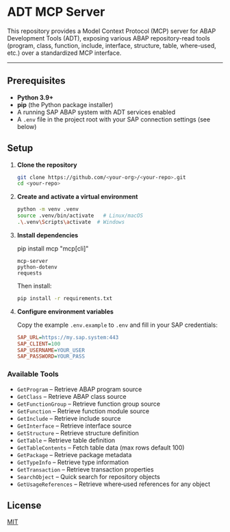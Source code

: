 # ADT MCP Server

This repository provides a Model Context Protocol (MCP) server for ABAP Development Tools (ADT), exposing various ABAP repository-read tools (program, class, function, include, interface, structure, table, where-used, etc.) over a standardized MCP interface.

---

## Prerequisites

* **Python 3.9+**
* **pip** (the Python package installer)
* A running SAP ABAP system with ADT services enabled
* A `.env` file in the project root with your SAP connection settings (see below)

## Setup

1. **Clone the repository**

   ```bash
   git clone https://github.com/<your-org>/<your-repo>.git
   cd <your-repo>
   ```

2. **Create and activate a virtual environment**

   ```bash
   python -m venv .venv
   source .venv/bin/activate   # Linux/macOS
   .\.venv\Scripts\activate  # Windows
   ```

3. **Install dependencies**

   pip install mcp "mcp[cli]"

   ```text
   mcp-server
   python-dotenv
   requests
   ```

   Then install:

   ```bash
   pip install -r requirements.txt
   ```

4. **Configure environment variables**

   Copy the example `.env.example` to `.env` and fill in your SAP credentials:

   ```ini
   SAP_URL=https://my.sap.system:443
   SAP_CLIENT=100
   SAP_USERNAME=YOUR_USER
   SAP_PASSWORD=YOUR_PASS
   ```

### Available Tools

* `GetProgram` – Retrieve ABAP program source
* `GetClass` – Retrieve ABAP class source
* `GetFunctionGroup` – Retrieve function group source
* `GetFunction` – Retrieve function module source
* `GetInclude` – Retrieve include source
* `GetInterface` – Retrieve interface source
* `GetStructure` – Retrieve structure definition
* `GetTable` – Retrieve table definition
* `GetTableContents` – Fetch table data (max rows default 100)
* `GetPackage` – Retrieve package metadata
* `GetTypeInfo` – Retrieve type information
* `GetTransaction` – Retrieve transaction properties
* `SearchObject` – Quick search for repository objects
* `GetUsageReferences` – Retrieve where‑used references for any object

## License

[MIT](LICENSE)
